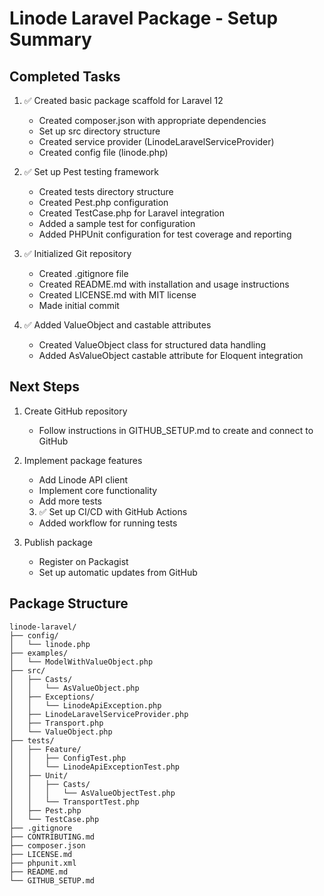 # Linode Laravel Package - Setup Summary

## Completed Tasks

1. ✅ Created basic package scaffold for Laravel 12
   - Created composer.json with appropriate dependencies
   - Set up src directory structure
   - Created service provider (LinodeLaravelServiceProvider)
   - Created config file (linode.php)

2. ✅ Set up Pest testing framework
   - Created tests directory structure
   - Created Pest.php configuration
   - Created TestCase.php for Laravel integration
   - Added a sample test for configuration
   - Added PHPUnit configuration for test coverage and reporting

3. ✅ Initialized Git repository
   - Created .gitignore file
   - Created README.md with installation and usage instructions
   - Created LICENSE.md with MIT license
   - Made initial commit

4. ✅ Added ValueObject and castable attributes
   - Created ValueObject class for structured data handling
   - Added AsValueObject castable attribute for Eloquent integration

## Next Steps

1. Create GitHub repository
   - Follow instructions in GITHUB_SETUP.md to create and connect to GitHub

2. Implement package features
   - Add Linode API client
   - Implement core functionality
   - Add more tests

   3. ✅ Set up CI/CD with GitHub Actions
   - Added workflow for running tests

4. Publish package
   - Register on Packagist
   - Set up automatic updates from GitHub

## Package Structure

```
linode-laravel/
├── config/
│   └── linode.php
├── examples/
│   └── ModelWithValueObject.php
├── src/
│   ├── Casts/
│   │   └── AsValueObject.php
│   ├── Exceptions/
│   │   └── LinodeApiException.php
│   ├── LinodeLaravelServiceProvider.php
│   ├── Transport.php
│   └── ValueObject.php
├── tests/
│   ├── Feature/
│   │   ├── ConfigTest.php
│   │   └── LinodeApiExceptionTest.php
│   ├── Unit/
│   │   ├── Casts/
│   │   │   └── AsValueObjectTest.php
│   │   └── TransportTest.php
│   ├── Pest.php
│   └── TestCase.php
├── .gitignore
├── CONTRIBUTING.md
├── composer.json
├── LICENSE.md
├── phpunit.xml
├── README.md
└── GITHUB_SETUP.md
```
